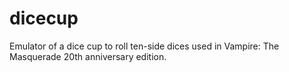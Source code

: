# dicecup
Emulator of a dice cup to roll ten-side dices used in Vampire: The Masquerade 20th anniversary edition.
